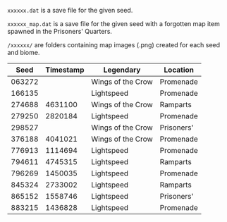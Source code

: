 `xxxxxx.dat` is a save file for the given seed.

`xxxxxx_map.dat` is a save file for the given seed with a forgotten map item spawned in the Prisoners' Quarters.

`/xxxxxx/` are folders containing map images (.png) created for each seed and biome.

| Seed   | Timestamp | Legendary         | Location   |
| ------ | --------- | ----------------- | ---------- |
| 063272 |           | Wings of the Crow | Promenade  |
| 166135 |           | Lightspeed        | Promenade  |
| 274688 | 4631100   | Wings of the Crow | Ramparts   |
| 279250 | 2820184   | Lightspeed        | Promenade  |
| 298527 |           | Wings of the Crow | Prisoners' |
| 376188 | 4041021   | Wings of the Crow | Promenade  |
| 776913 | 1114694   | Lightspeed        | Promenade  |
| 794611 | 4745315   | Lightspeed        | Ramparts   |
| 796269 | 1450035   | Lightspeed        | Promenade  |
| 845324 | 2733002   | Lightspeed        | Ramparts   |
| 865152 | 1558746   | Lightspeed        | Prisoners' |
| 883215 | 1436828   | Lightspeed        | Promenade  |
